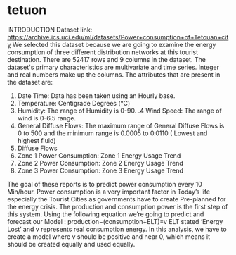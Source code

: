 # tetuon

INTRODUCTION
Dataset link:  https://archive.ics.uci.edu/ml/datasets/Power+consumption+of+Tetouan+city 
We selected this dataset because we are going to examine the energy consumption of three different distribution networks at this tourist destination. There are 52417 rows and 9 columns in the dataset. The dataset's primary characteristics are multivariate and time series. Integer and real numbers make up the columns. The attributes that are present in the dataset are:
1. Date Time: Data has been taken using an Hourly base.
2. Temperature: Centigrade Degrees (°C)
3. Humidity: The range of Humidity is 0-90.
.4 Wind Speed: The range of wind is 0-6.5 range.
5. General Diffuse Flows: The maximum range of  General Diffuse Flows is 0 to 500 and the minimum range is 0.0005 to 0.0110 ( Lowest and highest fluid)
6. Diffuse Flows
7. Zone 1 Power Consumption: Zone 1 Energy Usage Trend
8. Zone 2 Power Consumption: Zone 2 Energy Usage Trend
9. Zone 3 Power Consumption: Zone 3 Energy Usage Trend


The goal of these reports is to predict power consumption every 10 Min/hour. Power consumption is a very important factor in Today’s life especially the Tourist Cities as governments have to create Pre-planned for the energy crisis. The production and consumption power is the first step of this system. Using the following equation we’re going to predict and forecast our Model : 
production−(consumption+ELT)=v 
ELT stated ‘Energy Lost’ and v represents real consumption energy. In this analysis, we have to create a model where v should be positive and near 0, which means it should be created equally and used equally.


